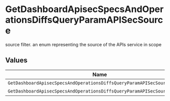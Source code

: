 # GetDashboardApisecSpecsAndOperationsDiffsQueryParamAPISecSource

source filter. an enum representing the source of the APIs service in scope


## Values

| Name                                                                      | Value                                                                     |
| ------------------------------------------------------------------------- | ------------------------------------------------------------------------- |
| `GetDashboardApisecSpecsAndOperationsDiffsQueryParamAPISecSourceInternal` | INTERNAL                                                                  |
| `GetDashboardApisecSpecsAndOperationsDiffsQueryParamAPISecSourceExternal` | EXTERNAL                                                                  |